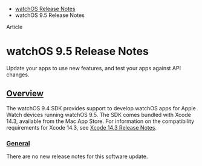 - [watchOS Release Notes](https://developer.apple.com/documentation/watchos-release-notes)
- watchOS 9.5 Release Notes

Article

# watchOS 9.5 Release Notes

Update your apps to use new features, and test your apps against API changes.

## [Overview](https://developer.apple.com/documentation/watchos-release-notes/watchos-9_5-release-notes#Overview)

The watchOS 9.4 SDK provides support to develop watchOS apps for Apple Watch devices running watchOS 9.5. The SDK comes bundled with Xcode 14.3, available from the Mac App Store. For information on the compatibility requirements for Xcode 14.3, see [Xcode 14.3 Release Notes](https://developer.apple.com/documentation/Xcode-Release-Notes/xcode-14_3-release-notes).

### [General](https://developer.apple.com/documentation/watchos-release-notes/watchos-9_5-release-notes#General)

There are no new release notes for this software update.
